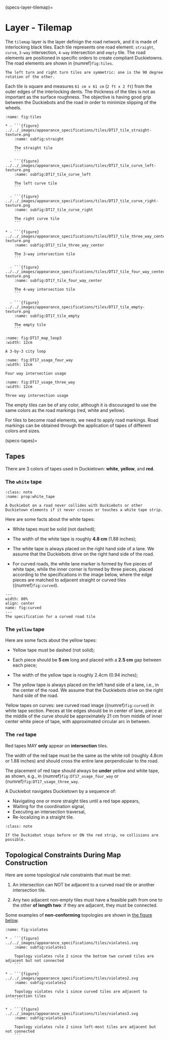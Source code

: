 (specs-layer-tilemap)=
# Layer - Tilemap

The `tilemap` layer is the layer definign the road network, and it is made of interlocking black tiles. 
Each tile represents one road element: `straight`, `curve`, `3-way` intersection, `4-way` intersection 
and `empty` tile. The road elements are positioned in specific orders to create compliant Duckietowns. 
The road elements are shown in {numref}`fig:tiles`.

```{note}
The left turn and right turn tiles are symmetric: one is the 90 degree rotation of the other.
```

Each tile is square and measures `61 cm x 61 cm` (`2 ft x 2 ft`) from the outer edges of the interlocking 
dents. The thickness of the tiles is not as important as the surface roughness. 
The objective is having good grip between the Duckiebots and the road in order to minimize slipping of 
the wheels.

````{list-table} The principal tile types in Duckietown
:name: fig:tiles

* - ```{figure} ../../_images/appearance_specifications/tiles/DT17_tile_straight-texture.png
    :name: subfig:straight

    The straight tile
    ```

  - ```{figure} ../../_images/appearance_specifications/tiles/DT17_tile_curve_left-texture.png
    :name: subfig:DT17_tile_curve_left

    The left curve tile
    ```

  - ```{figure} ../../_images/appearance_specifications/tiles/DT17_tile_curve_right-texture.png
    :name: subfig:DT17_tile_curve_right

    The right curve tile
    ```

* - ```{figure} ../../_images/appearance_specifications/tiles/DT17_tile_three_way_center-texture.png
    :name: subfig:DT17_tile_three_way_center

    The 3-way intersection tile
    ```

  - ```{figure} ../../_images/appearance_specifications/tiles/DT17_tile_four_way_center-texture.png
    :name: subfig:DT17_tile_four_way_center

    The 4-way intersection tile
    ```

  - ```{figure} ../../_images/appearance_specifications/tiles/DT17_tile_empty-texture.png
    :name: subfig:DT17_tile_empty

    The empty tile
    ```
````

```{figure} ../../_images/appearance_specifications/tiles/DT17_map_loop3-texture.png
:name: fig:DT17_map_loop3
:width: 12cm

A 3-by-3 city loop
```

```{figure} ../../_images/appearance_specifications/tiles/DT17_usage_four_way-texture.png
:name: fig:DT17_usage_four_way
:width: 12cm

Four way intersection usage
```

```{figure} ../../_images/appearance_specifications/tiles/DT17_usage_three_way-texture.png
:name: fig:DT17_usage_three_way
:width: 12cm

Three way intersection usage
```


The empty tiles can be of any color, although it is discouraged to use the same colors as the road 
markings (red, white and yellow).

For tiles to become road elements, we need to apply road markings. 
Road markings can be obtained through the application of tapes of different colors and sizes.


(specs-tapes)=
## Tapes

There are 3 colors of tapes used in Duckietown: **white**, **yellow**, and **red**.

### The `white` tape

```{admonition} Proposition
:class: note
:name: prop:white_tape

A Duckiebot on a road never collides with Duckiebots or other Duckietown elements if it never crosses or touches a white tape strip.
```

Here are some facts about the white tapes:

* White tapes must be solid (not dashed);

* The width of the white tape is roughly **4.8 cm** (1.88 inches);

* The white tape is always placed on the right hand side of a lane. We assume that the Duckiebots drive on the right hand side of the road.

* For curved roads, the white lane marker is formed by five pieces of white tape, while the inner corner is formed by three pieces, placed according to the specifications in the image below, where the edge pieces are matched to adjacent straight or curved tiles ({numref}`fig:curved`).

```{figure} ../../_images/appearance_specifications/tiles/curved_appearance_spec.png
---
width: 80%
align: center
name: fig:curved
---
The specification for a curved road tile
```

### The `yellow` tape

Here are some facts about the yellow tapes:

* Yellow tape must be dashed (not solid);

* Each piece should be **5 cm** long and placed with a **2.5 cm** gap between each piece;  

* The width of the yellow tape is roughly 2.4cm (0.94 inches);

* The yellow tape is always placed on the left hand side of a lane, i.e., in the center of the road. We assume that the Duckiebots drive on the right hand side of the road.

Yellow tapes on curves: see curved road image ({numref}`fig:curved`) in white tape section. Pieces at tile edges should be in center of lane, piece at the middle of the curve should be approximately 21 cm from middle of inner center white piece of tape, with approximated circular arc in between.


### The `red` tape

Red tapes MAY **only** appear on **intersection** tiles.

The width of the red tape must be the same as the white roll (roughly 4.8cm or 1.88 inches) and should cross the entire lane perpendicular to the road.

The placement of red tape should always be **under** yellow and white tape, as shown, e.g., in {numref}`fig:DT17_usage_four_way` or {numref}`fig:DT17_usage_three_way`.

A Duckiebot navigates Duckietown by a sequence of:

* Navigating one or more straight tiles until a red tape appears,
* Waiting for the coordination signal,
* Executing an intersection traversal,
* Re-localizing in a straight tile.

```{admonition} Proposition
:class: note

If the Duckiebot stops before or ON the red strip, no collisions are possible.
```


## Topological Constraints During Map Construction

Here are some topological rule constraints that must be met:

1. An intersection can NOT be adjacent to a curved road tile or another intersection tile.

2. Any two adjacent non-empty tiles must have a feasible path from one to the other **of length two**: if they are adjacent, they must be connected.

Some examples of **non-conforming** topologies are shown in [the figure below](fig:violates).

````{list-table}
:name: fig:violates

* - ```{figure} ../../_images/appearance_specifications/tiles/violates1.svg
    :name: subfig:violates1

    Topology violates rule 2 since the bottom two curved tiles are adjacent but not connected
    ```

* - ```{figure} ../../_images/appearance_specifications/tiles/violates2.svg
    :name: subfig:violates2

    Topology violates rule 1 since curved tiles are adjacent to intersection tiles 
    ```

* - ```{figure} ../../_images/appearance_specifications/tiles/violates3.svg
    :name: subfig:violates3

    Topology violates rule 2 since left-most tiles are adjacent but not connected
    ```
````
